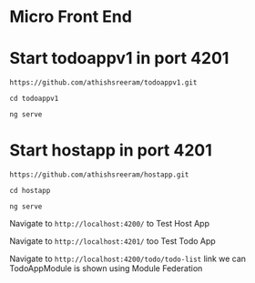 # Micro Front End

# Start todoappv1 in port 4201

```
https://github.com/athishsreeram/todoappv1.git

cd todoappv1

ng serve

```

# Start hostapp in port 4201

```
https://github.com/athishsreeram/hostapp.git

cd hostapp

ng serve

```

Navigate to `http://localhost:4200/` to Test Host App

Navigate to `http://localhost:4201/` too Test Todo App

Navigate to `http://localhost:4200/todo/todo-list` link we can TodoAppModule is shown using Module Federation
